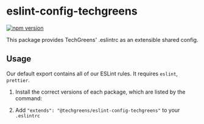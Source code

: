 # eslint-config-techgreens

[![npm version](https://badge.fury.io/js/%40techgreens%2Feslint-config-techgreens.svg)](https://badge.fury.io/js/%40techgreens%2Feslint-config-techgreens)

This package provides TechGreens' .eslintrc as an extensible shared config.

## Usage

Our default export contains all of our ESLint rules. It requires `eslint`, `prettier`.

1. Install the correct versions of each package, which are listed by the command:

2. Add `"extends": "@techgreens/eslint-config-techgreens"` to your `.eslintrc`
